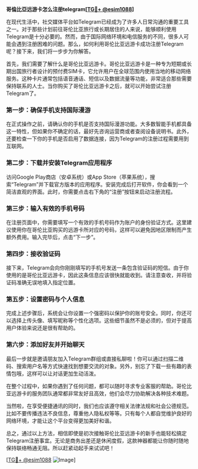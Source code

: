 **哥倫比亞远游卡怎么注册telegram[[TG💪+ @esim1088](https://t.me/s/esim1088)]**

在现代生活中，社交媒体平台如Telegram已经成为了许多人日常沟通的重要工具之一。对于那些计划前往哥伦比亚旅行或长期居住的人来说，能够顺利使用Telegram是十分必要的。然而，由于国际网络环境和电信服务的不同，很多人可能会遇到注册困难的问题。那么，如何利用哥伦比亚远游卡成功注册Telegram呢？接下来，我们将一步步为你解答。

首先，我们需要了解什么是哥伦比亚远游卡。哥伦比亚远游卡是一种专为短期或长期出国旅行者设计的预付费SIM卡，它允许用户在全球范围内使用当地的移动网络服务。这种卡片通常包括语音通话、短信以及数据流量等功能，非常适合那些需要保持联系的人士。当你购买了哥伦比亚远游卡之后，就可以开始尝试注册Telegram了。

### 第一步：确保手机支持国际漫游

在正式操作之前，请确认你的手机是否支持国际漫游功能。大多数智能手机都具备这一特性，但如果你不确定的话，最好先咨询运营商或者查阅设备说明书。此外，还要检查一下你的手机是否启用了数据连接，因为Telegram的注册过程需要用到互联网。

### 第二步：下载并安装Telegram应用程序

访问Google Play商店（安卓系统）或App Store（苹果系统），搜索“Telegram”并下载官方版本的应用程序。安装完成后打开软件，你会看到一个简洁直观的界面。此时，你需要点击右下角的“注册”按钮来启动注册流程。

### 第三步：输入有效的手机号码

在注册页面中，你需要填写一个有效的手机号码作为账户的身份验证方式。这里建议使用你在哥伦比亚购买的远游卡所对应的号码，这样可以避免因地区限制而产生额外费用。输入完毕后，点击“下一步”。

### 第四步：接收验证码

接下来，Telegram会向你刚刚填写的手机号发送一条包含验证码的短信。由于你使用的是哥伦比亚远游卡，因此这条信息应该很快就能收到。请注意查收，并将验证码准确无误地填入指定位置。

### 第五步：设置密码与个人信息

完成上述步骤后，系统会让你设置一个强密码以保护你的账号安全。同时，你还可以选择上传头像、填写昵称等个性化选项。这些细节虽然不是必须的，但对于提高用户体验来说还是很有帮助的。

### 第六步：添加好友并开始聊天

最后一步就是邀请朋友加入Telegram群组或直接私聊啦！你可以通过扫描二维码、搜索用户名等方式快速找到想要交流的对象。另外，别忘了下载一些有趣的表情包哦，这样可以让对话更加生动活泼。

在整个过程中，如果你遇到了任何问题，都可以随时寻求专业客服的帮助。哥伦比亚远游卡的服务团队通常都非常友好且高效，他们会尽力协助解决各种技术难题。

当然啦，在享受便捷通讯的同时，我们也应该遵守相关法律法规和社会公德规范。比如不要传播违法不良信息，尊重他人隐私权等等。只有每个人都自觉维护良好的网络环境，才能让这个平台变得更加美好和谐。

总之，通过以上方法，相信即使是初次接触哥伦比亚远游卡的新手也能轻松搞定Telegram注册事宜。无论是商务出差还是休闲度假，这款神器都能让你随时随地保持联络畅通无阻。所以赶紧动起手来试试吧！

[[TG💪+ @esim1088](https://t.me/s/esim1088) ![Image](https://i.postimg.cc/4NQfJmqS/Snipaste-2025-05-13-00-14-12.png)]